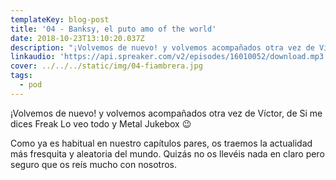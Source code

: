 ```yaml
---
templateKey: blog-post
title: '04 - Banksy, el puto amo of the world'
date: 2018-10-23T13:10:20.037Z
description: "¡Volvemos de nuevo! y volvemos acompañados otra vez de Víctor, de Si me dices Freak Lo veo todo y Metal Jukebox \U0001F609\n\nComo ya es habitual en nuestro capítulos pares, os traemos la actualidad más fresquita y aleatoria del mundo. Quizás no os llevéis nada en claro pero seguro que os reís mucho con nosotros.\n"
linkaudio: 'https://api.spreaker.com/v2/episodes/16010052/download.mp3'
cover: ../../../static/img/04-fiambrera.jpg
tags:
  - pod
---
```

¡Volvemos de nuevo! y volvemos acompañados otra vez de Víctor, de Si me dices Freak Lo veo todo y Metal Jukebox 😉

Como ya es habitual en nuestro capítulos pares, os traemos la actualidad más fresquita y aleatoria del mundo. Quizás no os llevéis nada en claro pero seguro que os reís mucho con nosotros.

